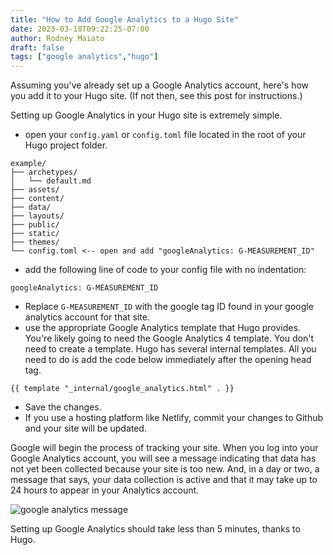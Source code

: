 ```yaml
---
title: "How to Add Google Analytics to a Hugo Site"
date: 2023-03-18T09:22:25-07:00
author: Rodney Maiato
draft: false 
tags: ["google analytics","hugo"]
---
```


Assuming you've already set up a Google Analytics account, here's how you add it to your Hugo site. (If not then, see this post for instructions.)

Setting up Google Analytics in your Hugo site is extremely simple.

- open your `config.yaml` or `config.toml` file located in the root of your Hugo project folder.

```shellscript
example/
├── archetypes/
│   └── default.md
├── assets/
├── content/
├── data/
├── layouts/
├── public/
├── static/
├── themes/
└── config.toml <-- open and add "googleAnalytics: G-MEASUREMENT_ID"

```
- add the following line of code to your config file with no indentation:
```shellscript
googleAnalytics: G-MEASUREMENT_ID
```

- Replace `G-MEASUREMENT_ID` with the google tag ID found in your google analytics account for that site.
- use the appropriate Google Analytics template that Hugo provides. You're likely going to need the Google Analytics 4 template. You don't need to create a template. Hugo has several internal templates. All you need to do is add the code below immediately after the opening head tag.

```shellscript
{{ template "_internal/google_analytics.html" . }}
```
- Save the changes.
- If you use a hosting platform like Netlify, commit your changes to Github and your site will be updated.

Google will begin the process of tracking your site. When you log into your Google Analytics account, you will see a message indicating that data has not yet been collected because your site is too new. And, in a day or two, a message that says, your data collection is active and that it may take up to 24 hours to appear in your Analytics account.

![google analytics message](/google_analytics_setup.png)

Setting up Google Analytics should take less than 5 minutes, thanks to Hugo.

